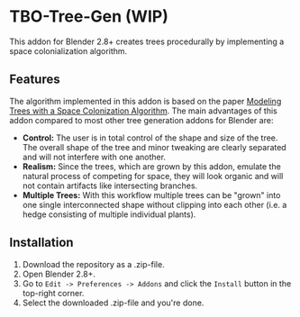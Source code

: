 # TBO-Tree-Gen (WIP)

This addon for Blender 2.8+ creates trees procedurally by implementing a space colonialization algorithm. 

## Features

The algorithm implemented in this addon is based on the paper [Modeling Trees with a Space Colonization Algorithm](http://algorithmicbotany.org/papers/colonization.egwnp2007.large.pdf "Link to the paper"). The main advantages of this addon compared to most other tree generation addons for Blender are:

- **Control:** The user is in total control of the shape and size of the tree. The overall shape of the tree and minor tweaking are clearly separated and will not interfere with one another. 
- **Realism:** Since the trees, which are grown by this addon, emulate the natural process of competing for space, they will look organic and will not contain artifacts like intersecting branches.  
- **Multiple Trees:** With this workflow multiple trees can be "grown" into one single interconnected shape without clipping into each other (i.e. a hedge consisting of multiple individual plants). 

## Installation

1. Download the repository as a .zip-file.
2. Open Blender 2.8+.
3. Go to `Edit -> Preferences -> Addons` and click the `Install` button in the top-right corner.
4. Select the downloaded .zip-file and you're done.